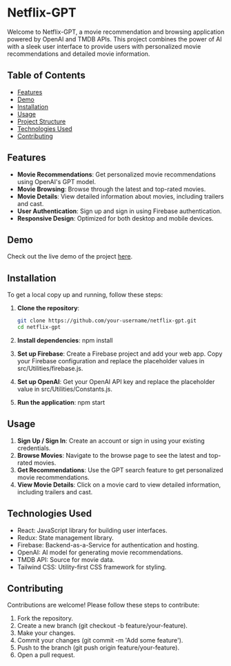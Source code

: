 # Netflix-GPT

Welcome to Netflix-GPT, a movie recommendation and browsing application powered by OpenAI and TMDB APIs. This project combines the power of AI with a sleek user interface to provide users with personalized movie recommendations and detailed movie information.

## Table of Contents

- [Features](#features)
- [Demo](#demo)
- [Installation](#installation)
- [Usage](#usage)
- [Project Structure](#project-structure)
- [Technologies Used](#technologies-used)
- [Contributing](#contributing)

## Features

- **Movie Recommendations**: Get personalized movie recommendations using OpenAI's GPT model.
- **Movie Browsing**: Browse through the latest and top-rated movies.
- **Movie Details**: View detailed information about movies, including trailers and cast.
- **User Authentication**: Sign up and sign in using Firebase authentication.
- **Responsive Design**: Optimized for both desktop and mobile devices.

## Demo

Check out the live demo of the project [here](https://your-live-demo-link.com).

## Installation

To get a local copy up and running, follow these steps:

1. **Clone the repository**:
   ```sh
   git clone https://github.com/your-username/netflix-gpt.git
   cd netflix-gpt

2. **Install dependencies**:
    npm install

3. **Set up Firebase**:
    Create a Firebase project and add your web app.
    Copy your Firebase configuration and replace the placeholder values in src/Utilities/firebase.js.

4. **Set up OpenAI**:
    Get your OpenAI API key and replace the placeholder value in src/Utilities/Constants.js.

5. **Run the application**:
    npm start

## Usage

1. **Sign Up / Sign In**:  Create an account or sign in using your existing credentials.
2. **Browse Movies**: Navigate to the browse page to see the latest and top-rated movies.
3. **Get Recommendations**: Use the GPT search feature to get personalized movie recommendations.
4. **View Movie Details**: Click on a movie card to view detailed information, including trailers and cast.

## Technologies Used

- React: JavaScript library for building user interfaces.
- Redux: State management library.
- Firebase: Backend-as-a-Service for authentication and hosting.
- OpenAI: AI model for generating movie recommendations.
- TMDB API: Source for movie data.
- Tailwind CSS: Utility-first CSS framework for styling.

## Contributing

Contributions are welcome! Please follow these steps to contribute:

1. Fork the repository.
2. Create a new branch (git checkout -b feature/your-feature).
3. Make your changes.
4. Commit your changes (git commit -m 'Add some feature').
5. Push to the branch (git push origin feature/your-feature).
6. Open a pull request.



